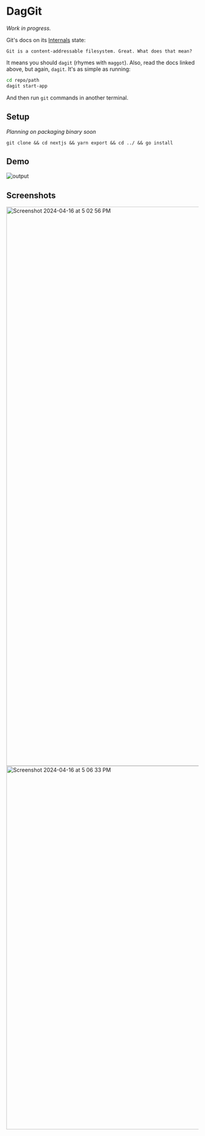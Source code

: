 # DagGit
*Work in progress.*

Git's docs on its [Internals](https://git-scm.com/book/en/v2/Git-Internals-Git-Objects)
state:

```
Git is a content-addressable filesystem. Great. What does that mean?
```

It means you should `dagit` (rhymes with `maggot`). Also, read the docs linked above, but
again, `dagit`. It's as simple as running:

```bash
cd repo/path
dagit start-app
```

And then run `git` commands in another terminal.

## Setup
*Planning on packaging binary soon*

```
git clone && cd nextjs && yarn export && cd ../ && go install
```

## Demo

![output](https://github.com/jdoiro3/DaGit/assets/57968347/dd27aba3-d0f8-4ef3-a45d-b3a6d3d47e83)

## Screenshots

<img width="1464" alt="Screenshot 2024-04-16 at 5 02 56 PM" src="https://github.com/jdoiro3/DaGit/assets/57968347/0ae1c50f-e4af-406b-9ca8-02a13a8001de">

<img width="952" alt="Screenshot 2024-04-16 at 5 06 33 PM" src="https://github.com/jdoiro3/DaGit/assets/57968347/77523d09-f5aa-40e0-a054-3edf1f45bd64">
